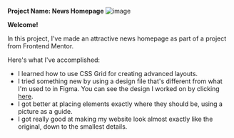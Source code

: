 **Project Name: News Homepage**
![image](https://github.com/talidag/news-template/assets/120104711/7c3ef429-48b6-4507-8e0f-c6c3938fe4cc)

**Welcome!**

In this project, I've made an attractive news homepage as part of a project from Frontend Mentor.

Here's what I've accomplished:

* I learned how to use CSS Grid for creating advanced layouts.
* I tried something new by using a design file that's different from what I'm used to in Figma. You can see the design I worked on by clicking [here](https://www.frontendmentor.io/challenges/news-homepage-H6SWTa1MFl).
* I got better at placing elements exactly where they should be, using a picture as a guide.
* I got really good at making my website look almost exactly like the original, down to the smallest details.
